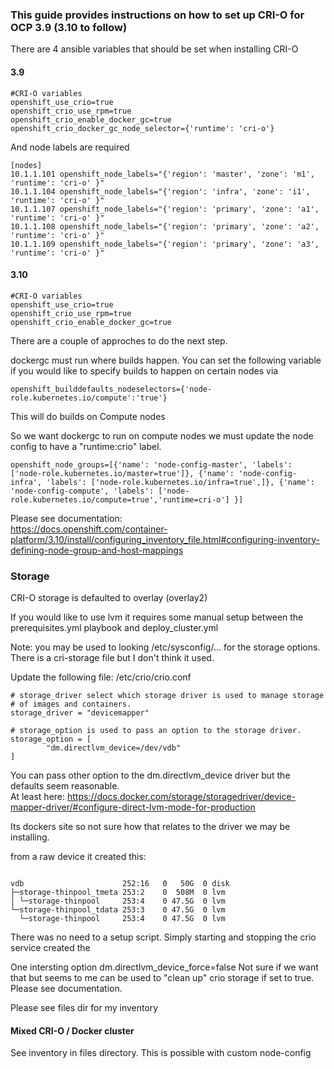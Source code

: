 ### This guide provides instructions on how to set up CRI-O for OCP 3.9 (3.10 to follow)

There are 4 ansible variables that should be set when installing CRI-O

#### 3.9
```
#CRI-O variables
openshift_use_crio=true
openshift_crio_use_rpm=true 
openshift_crio_enable_docker_gc=true
openshift_crio_docker_gc_node_selector={'runtime': 'cri-o'}
```

And node labels are required
```
[nodes]
10.1.1.101 openshift_node_labels="{'region': 'master', 'zone': 'm1', 'runtime': 'cri-o' }"
10.1.1.104 openshift_node_labels="{'region': 'infra', 'zone': 'i1', 'runtime': 'cri-o' }"
10.1.1.107 openshift_node_labels="{'region': 'primary', 'zone': 'a1', 'runtime': 'cri-o' }"
10.1.1.108 openshift_node_labels="{'region': 'primary', 'zone': 'a2', 'runtime': 'cri-o' }"
10.1.1.109 openshift_node_labels="{'region': 'primary', 'zone': 'a3', 'runtime': 'cri-o' }"
```



####  3.10

```
#CRI-O variables
openshift_use_crio=true
openshift_crio_use_rpm=true
openshift_crio_enable_docker_gc=true
```

There are a couple of approches to do the next step.  

dockergc must run where builds happen. You can set the following variable if you would like to specify builds to happen on certain nodes via 

```
openshift_builddefaults_nodeselectors={'node-role.kubernetes.io/compute':'true'}
```

This will do builds on Compute nodes

So we want dockergc to run on compute nodes we must update the node config to have a "runtime:crio" label.

```
openshift_node_groups=[{'name': 'node-config-master', 'labels': ['node-role.kubernetes.io/master=true']}, {'name': 'node-config-infra', 'labels': ['node-role.kubernetes.io/infra=true',]}, {'name': 'node-config-compute', 'labels': ['node-role.kubernetes.io/compute=true','runtime=cri-o'] }]
```

Please see documentation:  
https://docs.openshift.com/container-platform/3.10/install/configuring_inventory_file.html#configuring-inventory-defining-node-group-and-host-mappings  


### Storage

CRI-O storage is defaulted to overlay (overlay2)  

If you would like to use lvm it requires some manual setup between the prerequisites.yml playbook and deploy_cluster.yml

Note: you may be used to looking /etc/sysconfig/...  for the storage options. There is a cri-storage file but I don't think it used.  

Update the following file: /etc/crio/crio.conf

```
# storage_driver select which storage driver is used to manage storage
# of images and containers.
storage_driver = "devicemapper"

# storage_option is used to pass an option to the storage driver.
storage_option = [
        "dm.directlvm_device=/dev/vdb"
]
```

You can pass other option to the dm.directlvm_device driver but the defaults seem reasonable.  
At least here: https://docs.docker.com/storage/storagedriver/device-mapper-driver/#configure-direct-lvm-mode-for-production  

Its dockers site so not sure how that relates to the driver we may be installing.

from a raw device it created this:  

```

vdb                      252:16   0   50G  0 disk
├─storage-thinpool_tmeta 253:2    0  508M  0 lvm
│ └─storage-thinpool     253:4    0 47.5G  0 lvm
└─storage-thinpool_tdata 253:3    0 47.5G  0 lvm
  └─storage-thinpool     253:4    0 47.5G  0 lvm

```

There was no need to a setup script. Simply starting and stopping the crio service created the  

One intersting option
dm.directlvm_device_force=false    Not sure if we want that but seems to me can be used to "clean up" crio storage if set to true. Please see documentation.  


Please see files dir for my inventory  





#### Mixed CRI-O / Docker cluster

See inventory in files directory. This is possible with custom node-config  


 
